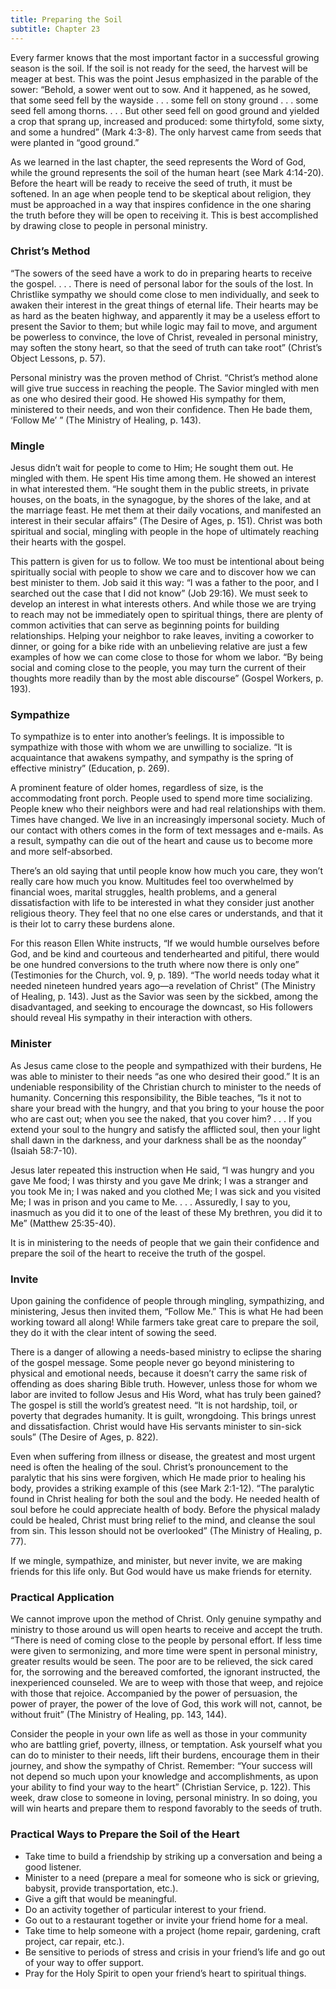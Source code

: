 ```yaml
---
title: Preparing the Soil
subtitle: Chapter 23
---
```


Every farmer knows that the most important factor in a successful growing season is the soil. If the soil is not ready for the seed, the harvest will be meager at best. This was the point Jesus emphasized in the parable of the sower: “Behold, a sower went out to sow. And it happened, as he sowed, that some seed fell by the wayside . . . some fell on stony ground . . . some seed fell among thorns. . . . But other seed fell on good ground and yielded a crop that sprang up, increased and produced: some thirtyfold, some sixty, and some a hundred” (Mark 4:3-8). The only harvest came from seeds that were planted in “good ground.”

As we learned in the last chapter, the seed represents the Word of God, while the ground represents the soil of the human heart (see Mark 4:14-20). Before the heart will be ready to receive the seed of truth, it must be softened. In an age when people tend to be skeptical about religion, they must be approached in a way that inspires confidence in the one sharing the truth before they will be open to receiving it. This is best accomplished by drawing close to people in personal ministry.

### Christ’s Method

“The sowers of the seed have a work to do in preparing hearts to receive the gospel. . . . There is need of personal labor for the souls of the lost. In Christlike sympathy we should come close to men individually, and seek to awaken their interest in the great things of eternal life. Their hearts may be as hard as the beaten highway, and apparently it may be a useless effort to present the Savior to them; but while logic may fail to move, and argument be powerless to convince, the love of Christ, revealed in personal ministry, may soften the stony heart, so that the seed of truth can take root” (Christ’s Object Lessons, p. 57).

Personal ministry was the proven method of Christ. “Christ’s method alone will give true success in reaching the people. The Savior mingled with men as one who desired their good. He showed His sympathy for them, ministered to their needs, and won their confidence. Then He bade them, ‘Follow Me’ ” (The Ministry of Healing, p. 143).

### Mingle

Jesus didn’t wait for people to come to Him; He sought them out. He mingled with them. He spent His time among them. He showed an interest in what interested them. “He sought them in the public streets, in private houses, on the boats, in the synagogue, by the shores of the lake, and at the marriage feast. He met them at their daily vocations, and manifested an interest in their secular affairs” (The Desire of Ages, p. 151). Christ was both spiritual and social, mingling with people in the hope of ultimately reaching their hearts with the gospel.

This pattern is given for us to follow. We too must be intentional about being spiritually social with people to show we care and to discover how we can best minister to them. Job said it this way: “I was a father to the poor, and I searched out the case that I did not know” (Job 29:16). We must seek to develop an interest in what interests others.  And while those we are trying to reach may not be immediately open to spiritual things, there are plenty of common activities that can serve as beginning points for building relationships. Helping your neighbor to rake leaves, inviting a coworker to dinner, or going for a bike ride with an unbelieving relative are just a few examples of how we can come close to those for whom we labor. “By being social and coming close to the people, you may turn the current of their thoughts more readily than by the most able discourse” (Gospel Workers, p. 193).

### Sympathize

To sympathize is to enter into another’s feelings. It is impossible to sympathize with those with whom we are unwilling to socialize. “It is acquaintance that awakens sympathy, and sym­pathy is the spring of effective ministry” (Education, p. 269).

A prominent feature of older homes, regardless of size, is the accommodating front porch. People used to spend more time socializing. People knew who their neighbors were and had real relationships with them. Times have changed. We live in an increasingly impersonal society. Much of our contact with others comes in the form of text messages and e-mails. As a result, sympathy can die out of the heart and cause us to become more and more self-absorbed.

There’s an old saying that until people know how much you care, they won’t really care how much you know. Multitudes feel too overwhelmed by financial woes, marital struggles, health problems, and a general dissatisfaction with life to be interested in what they consider just another religious theory. They feel that no one else cares or understands, and that it is their lot to carry these burdens alone.

For this reason Ellen White instructs, “If we would humble ourselves before God, and be kind and courteous and tenderhearted and pitiful, there would be one hundred conversions to the truth where now there is only one” (Testimonies for the Church, vol. 9, p. 189). “The world needs today what it needed nineteen hundred years ago—a revelation of Christ” (The Ministry of Healing, p. 143). Just as the Savior was seen by the sickbed, among the disadvantaged, and seeking to encourage the downcast, so His followers should reveal His sympathy in their interaction with others.

### Minister

As Jesus came close to the people and sympathized with their burdens, He was able to minister to their needs “as one who desired their good.” It is an undeniable responsibility of the Christian church to minister to the needs of humanity. Concerning this responsibility, the Bible teaches, “Is it not to share your bread with the hungry, and that you bring to your house the poor who are cast out; when you see the naked, that you cover him? . . . If you extend your soul to the hungry and satisfy the afflicted soul, then your light shall dawn in the darkness, and your darkness shall be as the noonday” (Isaiah 58:7-10).

Jesus later repeated this instruction when He said, “I was hungry and you gave Me food; I was thirsty and you gave Me drink; I was a stranger and you took Me in; I was naked and you clothed Me; I was sick and you visited Me; I was in prison and you came to Me. . . . Assuredly, I say to you, inasmuch as you did it to one of the least of these My brethren, you did it to Me” (Matthew 25:35-40).

It is in ministering to the needs of people that we gain their confidence and prepare the soil of the heart to receive the truth of the gospel.

### Invite

Upon gaining the confidence of people through mingling, sympathizing, and ministering, Jesus then invited them, “Follow Me.” This is what He had been working toward all along! While farmers take great care to prepare the soil, they do it with the clear intent of sowing the seed.

There is a danger of allowing a needs-based ministry to eclipse the sharing of the gospel message. Some people never go beyond ministering to physical and emotional needs, because it doesn’t carry the same risk of offending as does sharing Bible truth. However, unless those for whom we labor are invited to follow Jesus and His Word, what has truly been gained? The gospel is still the world’s greatest need. “It is not hardship, toil, or poverty that degrades humanity. It is guilt, wrongdoing. This brings unrest and dissatisfaction. Christ would have His servants minister to sin-sick souls” (The Desire of Ages, p. 822).

Even when suffering from illness or disease, the greatest and most urgent need is often the healing of the soul. Christ’s pronouncement to the paralytic that his sins were forgiven, which He made prior to healing his body, provides a striking example of this (see Mark 2:1-12). “The paralytic found in Christ healing for both the soul and the body. He needed health of soul before he could appreciate health of body. Before the physical malady could be healed, Christ must bring relief to the mind, and cleanse the soul from sin. This lesson should not be overlooked” (The Ministry of Healing, p. 77).

If we mingle, sympathize, and minister, but never invite, we are making friends for this life only. But God would have us make friends for eternity.

### Practical Application

We cannot improve upon the method of Christ. Only genuine sympathy and ministry to those around us will open hearts to receive and accept the truth. “There is need of coming close to the people by personal effort. If less time were given to sermonizing, and more time were spent in personal ministry, greater results would be seen. The poor are to be relieved, the sick cared for, the sorrowing and the bereaved comforted, the ignorant instructed, the inexperienced counseled. We are to weep with those that weep, and rejoice with those that rejoice. Accompanied by the power of persuasion, the power of prayer, the power of the love of God, this work will not, cannot, be without fruit” (The Ministry of Healing, pp. 143, 144).

Consider the people in your own life as well as those in your community who are battling grief, poverty, illness, or temptation. Ask yourself what you can do to minister to their needs, lift their burdens, encourage them in their journey, and show the sympathy of Christ. Remember: “Your success will not depend so much upon your knowledge and accomplishments, as upon your ability to find your way to the heart” (Christian Service, p. 122). This week, draw close to someone in loving, personal ministry. In so doing, you will win hearts and prepare them to respond favorably to the seeds of truth.

### Practical Ways to Prepare the Soil of the Heart

- Take time to build a friendship by striking up a conversation and being a good listener.
- Minister to a need (prepare a meal for someone who is sick or grieving, babysit, provide transportation, etc.).
- Give a gift that would be meaningful.
- Do an activity together of particular interest to your friend.
- Go out to a restaurant together or invite your friend home for a meal.
- Take time to help someone with a project (home repair, gardening, craft project, car repair, etc.).
- Be sensitive to periods of stress and crisis in your friend’s life and go out of your way to offer support.
- Pray for the Holy Spirit to open your friend’s heart to spiritual things.